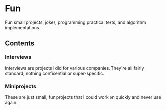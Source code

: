 # Fun

Fun small projects, jokes, programming practical tests, and algorithm implementations.

## Contents

### Interviews

Interviews are projects I did for various companies. They're all fairly standard; nothing confidential or super-specific.

### Miniprojects

These are just small, fun projects that I could work on quickly and never use again.
